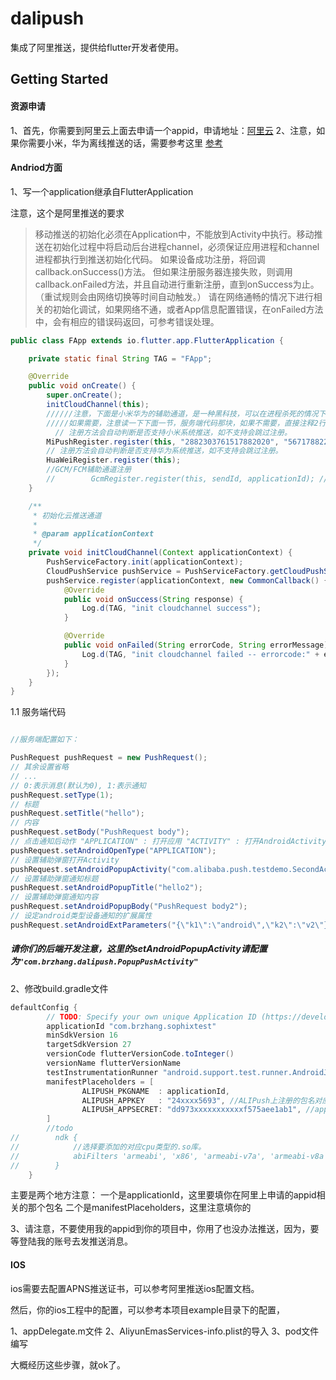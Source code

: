 # dalipush

集成了阿里推送，提供给flutter开发者使用。

## Getting Started

#### 资源申请
1、首先，你需要到阿里云上面去申请一个appid，申请地址：[阿里云](https://emas.console.aliyun.com/)
2、注意，如果你需要小米，华为离线推送的话，需要参考这里 [参考](https://help.aliyun.com/document_detail/30067.html?spm=a2c4g.11186623.4.3.d82752e7CWEORK)

#### Andriod方面

1、写一个application继承自FlutterApplication

注意，这个是阿里推送的要求

> 移动推送的初始化必须在Application中，不能放到Activity中执行。移动推送在初始化过程中将启动后台进程channel，必须保证应用进程和channel进程都执行到推送初始化代码。
  如果设备成功注册，将回调callback.onSuccess()方法。
  但如果注册服务器连接失败，则调用callback.onFailed方法，并且自动进行重新注册，直到onSuccess为止。（重试规则会由网络切换等时间自动触发。）
  请在网络通畅的情况下进行相关的初始化调试，如果网络不通，或者App信息配置错误，在onFailed方法中，会有相应的错误码返回，可参考错误处理。
  
```java
public class FApp extends io.flutter.app.FlutterApplication {

    private static final String TAG = "FApp";

    @Override
    public void onCreate() {
        super.onCreate();
        initCloudChannel(this);
        //////注意，下面是小米华为的辅助通道，是一种黑科技，可以在进程杀死的情况下，收到推送消息，所谓的离线推送，
        /////如果需要，注意读一下下面一节，服务端代码那块，如果不需要，直接注释2行，可以满足app在线收到通知
          // 注册方法会自动判断是否支持小米系统推送，如不支持会跳过注册。
        MiPushRegister.register(this, "2882303761517882020", "5671788227020");
        // 注册方法会自动判断是否支持华为系统推送，如不支持会跳过注册。
        HuaWeiRegister.register(this);
        //GCM/FCM辅助通道注册
        //        GcmRegister.register(this, sendId, applicationId); //sendId/applicationId为步骤获得的参数
    }

    /**
     * 初始化云推送通道
     *
     * @param applicationContext
     */
    private void initCloudChannel(Context applicationContext) {
        PushServiceFactory.init(applicationContext);
        CloudPushService pushService = PushServiceFactory.getCloudPushService();
        pushService.register(applicationContext, new CommonCallback() {
            @Override
            public void onSuccess(String response) {
                Log.d(TAG, "init cloudchannel success");
            }

            @Override
            public void onFailed(String errorCode, String errorMessage) {
                Log.d(TAG, "init cloudchannel failed -- errorcode:" + errorCode + " -- errorMessage:" + errorMessage);
            }
        });
    }
}


```
1.1 服务端代码

```java

//服务端配置如下：

PushRequest pushRequest = new PushRequest();
// 其余设置省略
// ...
// 0:表示消息(默认为0), 1:表示通知
pushRequest.setType(1);
// 标题
pushRequest.setTitle("hello");
// 内容
pushRequest.setBody("PushRequest body");
// 点击通知后动作 "APPLICATION" : 打开应用 "ACTIVITY" : 打开AndroidActivity "URL" : 打开URL "NONE" : 无跳转
pushRequest.setAndroidOpenType("APPLICATION");
// 设置辅助弹窗打开Activity
pushRequest.setAndroidPopupActivity("com.alibaba.push.testdemo.SecondActivity");
// 设置辅助弹窗通知标题
pushRequest.setAndroidPopupTitle("hello2");
// 设置辅助弹窗通知内容
pushRequest.setAndroidPopupBody("PushRequest body2");
// 设定android类型设备通知的扩展属性
pushRequest.setAndroidExtParameters("{\"k1\":\"android\",\"k2\":\"v2\"}");


```

##### 请你们的后端开发注意，这里的setAndroidPopupActivity请配置为`"com.brzhang.dalipush.PopupPushActivity"`



2、修改build.gradle文件

```groovy
defaultConfig {
        // TODO: Specify your own unique Application ID (https://developer.android.com/studio/build/application-id.html).
        applicationId "com.brzhang.sophixtest"
        minSdkVersion 16
        targetSdkVersion 27
        versionCode flutterVersionCode.toInteger()
        versionName flutterVersionName
        testInstrumentationRunner "android.support.test.runner.AndroidJUnitRunner"
        manifestPlaceholders = [
                ALIPUSH_PKGNAME  : applicationId,
                ALIPUSH_APPKEY   : "24xxxx5693", //ALIPush上注册的包名对应的appkey.
                ALIPUSH_APPSECRET: "dd973xxxxxxxxxxxf575aee1ab1", //appsecret.
        ]
        //todo
//        ndk {
//            //选择要添加的对应cpu类型的.so库。
//            abiFilters 'armeabi', 'x86', 'armeabi-v7a', 'armeabi-v8a'
//        }
    }
```
主要是两个地方注意：
一个是applicationId，这里要填你在阿里上申请的appid相关的那个包名
二个是manifestPlaceholders，这里注意填你的

3、请注意，不要使用我的appid到你的项目中，你用了也没办法推送，因为，要等登陆我的账号去发推送消息。


#### IOS

ios需要去配置APNS推送证书，可以参考阿里推送ios配置文档。

然后，你的ios工程中的配置，可以参考本项目example目录下的配置，

1、appDelegate.m文件
2、AliyunEmasServices-info.plist的导入
3、pod文件编写

大概经历这些步骤，就ok了。

